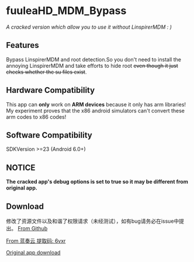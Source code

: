 # fuuleaHD_MDM_Bypass
*A cracked version which allow you to use it without LinspirerMDM  : )*
## Features
Bypass LinspirerMDM and root detection.So you don't need to install the annoying LinspirerMDM and take efforts to hide root ~~even though it just checks whether the su files exist~~.
## Hardware Compatibility
This app can **only** work on **ARM devices** because it only has arm libraries! My experiment proves that the x86 android simulators can't convert these arm codes to x86 codes!
## Software Compatibility
SDKVersion >=23 (Android 6.0+)  
## NOTICE
**The cracked app's debug options is set to true so it may be different from original app.**  

## Download
修改了资源文件以及和谐了权限请求（未经测试），如有bug请务必在issue中提出。
[From Github](https://github.com/fR0Z863xF/fuuleaHD_MDM_Bypass/releases/)

[From 蓝奏云 提取码: 6vxr ](https://www.lanzoul.com/b01egpilg)

[Original app download](http://download1.linspirer.com/download/2ad2a025-3ecf-b645-6cb3-0a9a3b08182f.apk)
